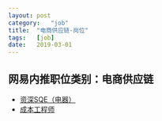 ```yaml
---
layout:	post
category:	"job"
title:	"电商供应链-岗位"
tags:	[job]
date:	2019-03-01
---
```

## 网易内推职位类别：电商供应链
- [资深SQE（电器）](http://mobile.bole.netease.com/bole/boleDetail?id=15405&employeeId=346f03c3cda5f04c&key=all)
- [成本工程师](http://mobile.bole.netease.com/bole/boleDetail?id=15502&employeeId=346f03c3cda5f04c&key=all)
